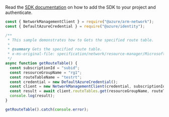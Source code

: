 Read the [SDK documentation](https://github.com/Azure/azure-sdk-for-js/blob/%40azure%2Farm-network_27.0.0/sdk/network/arm-network/README.md) on how to add the SDK to your project and authenticate.

```javascript
const { NetworkManagementClient } = require("@azure/arm-network");
const { DefaultAzureCredential } = require("@azure/identity");

/**
 * This sample demonstrates how to Gets the specified route table.
 *
 * @summary Gets the specified route table.
 * x-ms-original-file: specification/network/resource-manager/Microsoft.Network/stable/2021-05-01/examples/RouteTableGet.json
 */
async function getRouteTable() {
  const subscriptionId = "subid";
  const resourceGroupName = "rg1";
  const routeTableName = "testrt";
  const credential = new DefaultAzureCredential();
  const client = new NetworkManagementClient(credential, subscriptionId);
  const result = await client.routeTables.get(resourceGroupName, routeTableName);
  console.log(result);
}

getRouteTable().catch(console.error);
```
